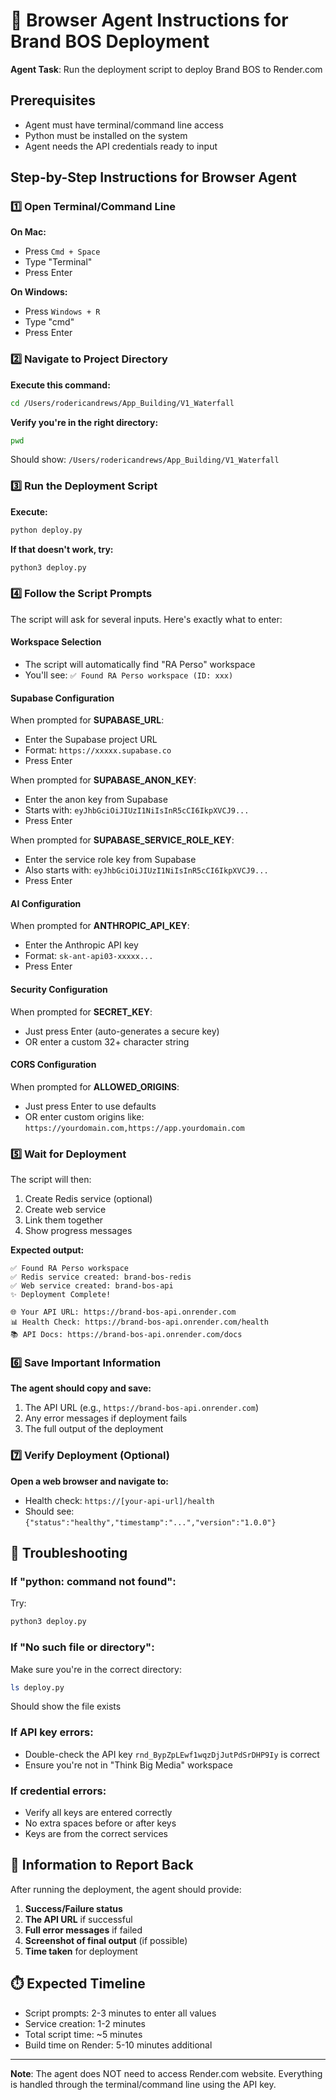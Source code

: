 # 🤖 Browser Agent Instructions for Brand BOS Deployment

**Agent Task**: Run the deployment script to deploy Brand BOS to Render.com

## Prerequisites
- Agent must have terminal/command line access
- Python must be installed on the system
- Agent needs the API credentials ready to input

## Step-by-Step Instructions for Browser Agent

### 1️⃣ Open Terminal/Command Line

**On Mac:**
- Press `Cmd + Space`
- Type "Terminal"
- Press Enter

**On Windows:**
- Press `Windows + R`
- Type "cmd"
- Press Enter

### 2️⃣ Navigate to Project Directory

**Execute this command:**
```bash
cd /Users/rodericandrews/App_Building/V1_Waterfall
```

**Verify you're in the right directory:**
```bash
pwd
```
Should show: `/Users/rodericandrews/App_Building/V1_Waterfall`

### 3️⃣ Run the Deployment Script

**Execute:**
```bash
python deploy.py
```

**If that doesn't work, try:**
```bash
python3 deploy.py
```

### 4️⃣ Follow the Script Prompts

The script will ask for several inputs. Here's exactly what to enter:

#### Workspace Selection
- The script will automatically find "RA Perso" workspace
- You'll see: `✅ Found RA Perso workspace (ID: xxx)`

#### Supabase Configuration
When prompted for **SUPABASE_URL**:
- Enter the Supabase project URL
- Format: `https://xxxxx.supabase.co`
- Press Enter

When prompted for **SUPABASE_ANON_KEY**:
- Enter the anon key from Supabase
- Starts with: `eyJhbGciOiJIUzI1NiIsInR5cCI6IkpXVCJ9...`
- Press Enter

When prompted for **SUPABASE_SERVICE_ROLE_KEY**:
- Enter the service role key from Supabase
- Also starts with: `eyJhbGciOiJIUzI1NiIsInR5cCI6IkpXVCJ9...`
- Press Enter

#### AI Configuration
When prompted for **ANTHROPIC_API_KEY**:
- Enter the Anthropic API key
- Format: `sk-ant-api03-xxxxx...`
- Press Enter

#### Security Configuration
When prompted for **SECRET_KEY**:
- Just press Enter (auto-generates a secure key)
- OR enter a custom 32+ character string

#### CORS Configuration
When prompted for **ALLOWED_ORIGINS**:
- Just press Enter to use defaults
- OR enter custom origins like: `https://yourdomain.com,https://app.yourdomain.com`

### 5️⃣ Wait for Deployment

The script will then:
1. Create Redis service (optional)
2. Create web service
3. Link them together
4. Show progress messages

**Expected output:**
```
✅ Found RA Perso workspace
✅ Redis service created: brand-bos-redis
✅ Web service created: brand-bos-api
✨ Deployment Complete!

🌐 Your API URL: https://brand-bos-api.onrender.com
📊 Health Check: https://brand-bos-api.onrender.com/health
📚 API Docs: https://brand-bos-api.onrender.com/docs
```

### 6️⃣ Save Important Information

**The agent should copy and save:**
1. The API URL (e.g., `https://brand-bos-api.onrender.com`)
2. Any error messages if deployment fails
3. The full output of the deployment

### 7️⃣ Verify Deployment (Optional)

**Open a web browser and navigate to:**
- Health check: `https://[your-api-url]/health`
- Should see: `{"status":"healthy","timestamp":"...","version":"1.0.0"}`

## 🚨 Troubleshooting

### If "python: command not found":
Try:
```bash
python3 deploy.py
```

### If "No such file or directory":
Make sure you're in the correct directory:
```bash
ls deploy.py
```
Should show the file exists

### If API key errors:
- Double-check the API key `rnd_BypZpLEwf1wqzDjJutPdSrDHP9Iy` is correct
- Ensure you're not in "Think Big Media" workspace

### If credential errors:
- Verify all keys are entered correctly
- No extra spaces before or after keys
- Keys are from the correct services

## 📝 Information to Report Back

After running the deployment, the agent should provide:
1. **Success/Failure status**
2. **The API URL** if successful
3. **Full error messages** if failed
4. **Screenshot of final output** (if possible)
5. **Time taken** for deployment

## ⏱️ Expected Timeline

- Script prompts: 2-3 minutes to enter all values
- Service creation: 1-2 minutes
- Total script time: ~5 minutes
- Build time on Render: 5-10 minutes additional

---

**Note**: The agent does NOT need to access Render.com website. Everything is handled through the terminal/command line using the API key.